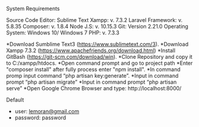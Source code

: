 System Requirements

Source Code Editor: Sublime Text Xampp: v. 7.3.2 Laravel Framework: v. 5.8.35 Composer: v. 1.8.4 Node J.S: v. 10.15.3 Git: Version 2.21.0 Operating System: Windows 10/ Windows 7 PHP: v. 7.3.3

*Download Sumblime Text3 (https://www.sublimetext.com/3).
*Download Xampp 7.3.2 (https://www.apachefriends.org/download.html)
*Install GitBash (https://git-scm.com/download/win).
*Clone Repository and copy it to C:/xampp/htdocs.
*Open command prompt and go to project path
*Enter "composer install" after fully process enter "npm install".
*In command promp input command “php artisan key:generate”.
*Input in command prompt “php artisan migrate”
*Input in command prompt “php artisan serve”
*Open Google Chrome Browser and type: http://localhost:8000/

Default
 - user: lemoran@gmail.com
 - password: password
